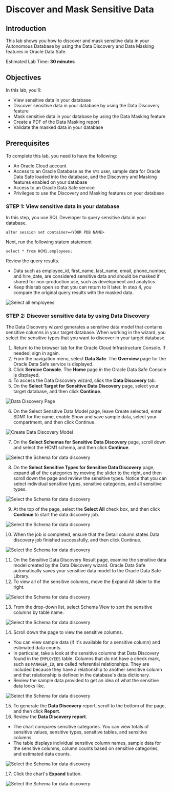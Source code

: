 # Discover and Mask Sensitive Data

## Introduction

This lab shows you how to discover and mask sensitive data in your Autonomous Database by using the Data Discovery and Data Masking features in Oracle Data Safe.

Estimated Lab Time: **30 minutes**

## Objectives

In this lab, you'll:

- View sensitive data in your database
- Discover sensitive data in your database by using the Data Discovery feature
- Mask sensitive data in your database by using the Data Masking feature
- Create a PDF of the Data Masking report
- Validate the masked data in your database

## Prerequisites

To complete this lab, you need to have the following:

- An Oracle Cloud account
- Access to an Oracle Database as the `SYS` user, sample data for Oracle Data Safe loaded into the database, and the Discovery and Masking features enabled on your database
- Access to an Oracle Data Safe service
- Privileges to use the Discovery and Masking features on your database

### STEP 1: View sensitive data in your database

In this step, you use SQL Developer to query sensitive data in your database.

```
alter session set container=<YOUR PDB NAME>
```

Next, run the following statem statement

```
select * from HCM1.employees;
```

Review the query results.

- Data such as employee_id, first_name, last_name, email, phone_number, and hire_date, are considered sensitive data and should be masked if shared for non-production use, such as development and analytics.
- Keep this tab open so that you can return to it later. In step 4, you compare the original query results with the masked data.

![Select all employees](images/select-all.png)

### STEP 2: Discover sensitive data by using Data Discovery

The Data Discovery wizard generates a sensitive data model that contains sensitive columns in your target database. When working in the wizard, you select the sensitive types that you want to discover in your target database.

1. Return to the browser tab for the Oracle Cloud Infrastructure Console. If needed, sign in again.
2. From the navigation menu, select **Data Safe**. The **Overview** page for the Oracle Data Safe service is displayed.
3. Click **Service Console**. The **Home** page in the Oracle Data Safe Console is displayed.
4. To access the Data Discovery wizard, click the **Data Discovery** tab.
5. On the **Select Target for Sensitive Data Discovery** page, select your target database, and then click **Continue**.

![Data Discovery Page](images/data-discovery.png)

6. On the Select Sensitive Data Model page, leave Create selected, enter SDM1 for the name, enable Show and save sample data, select your compartment, and then click Continue.

![Create Data Discovery Model](images/create-model.png)

7. On the **Select Schemas for Sensitive Data Discovery** page, scroll down and select the HCM1 schema, and then click **Continue**.

![Select the Schema for data discovery](images/hcm1.png)

8. On the **Select Sensitive Types for Sensitive Data Discovery** page, expand all of the categories by moving the slider to the right, and then scroll down the page and review the sensitive types. Notice that you can select individual sensitive types, sensitive categories, and all sensitive types.

![Select the Schema for data discovery](images/expand-sensitive-types.png)

9. At the top of the page, select the **Select All** check box, and then click **Continue** to start the data discovery job.

![Select the Schema for data discovery](images/select-all-sensitive.png)

10. When the job is completed, ensure that the Detail column states Data discovery job finished successfully, and then click Continue.

![Select the Schema for data discovery](images/discovery-finished.png)

11. On the Sensitive Data Discovery Result page, examine the sensitive data model created by the Data Discovery wizard. Oracle Data Safe automatically saves your sensitive data model to the Oracle Data Safe Library.
12. To view all of the sensitive columns, move the Expand All slider to the right.

![Select the Schema for data discovery](images/expand-all-2.png)

13. From the drop-down list, select Schema View to sort the sensitive columns by table name.

![Select the Schema for data discovery](images/schema-view.png)

14. Scroll down the page to view the sensitive columns.
  - You can view sample data (if it's available for a sensitive column) and estimated data counts.
  - In particular, take a look at the sensitive columns that Data Discovery found in the `EMPLOYEES` table. Columns that do not have a check mark, such as `MANAGER_ID`, are called referential relationships. They are included because they have a relationship to another sensitive column and that relationship is defined in the database's data dictionary.
  - Review the sample data provided to get an idea of what the sensitive data looks like.

 ![Select the Schema for data discovery](images/employees.png)

15. To generate the **Data Discovery** report, scroll to the bottom of the page, and then click **Report**.
16. Review the **Data Discovery report**.

 - The chart compares sensitive categories. You can view totals of sensitive values, sensitive types, sensitive tables, and sensitive columns.
 - The table displays individual sensitive column names, sample data for the sensitive columns, column counts based on sensitive categories, and estimated data counts.

  ![Select the Schema for data discovery](images/sensitive-report.png)

17. Click the chart's **Expand** button.

  ![Select the Schema for data discovery](images/expand-chart.png)
